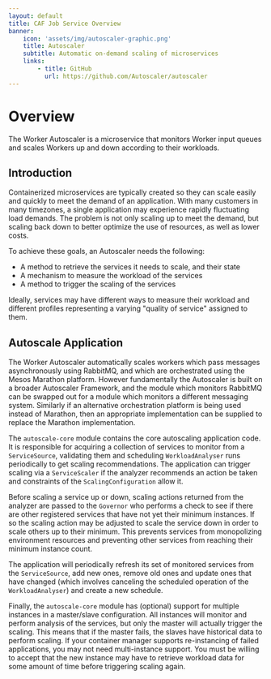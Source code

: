 ```yaml
---
layout: default
title: CAF Job Service Overview
banner: 
    icon: 'assets/img/autoscaler-graphic.png'
    title: Autoscaler
    subtitle: Automatic on-demand scaling of microservices
    links:
        - title: GitHub 
          url: https://github.com/Autoscaler/autoscaler 
---
```


# Overview

The Worker Autoscaler is a microservice that monitors Worker input queues and scales Workers up and down according to their workloads.

## Introduction
Containerized microservices are typically created so they can scale easily and quickly to meet the demand of an application. With many customers in many timezones, a single application may experience rapidly fluctuating load demands. The problem is not only scaling up to meet the demand, but scaling back down to better optimize the use of resources, as well as lower costs.

To achieve these goals, an Autoscaler needs the following:

* A method to retrieve the services it needs to scale, and their state
* A mechanism to measure the workload of the services
* A method to trigger the scaling of the services

Ideally, services may have different ways to measure their workload and different profiles representing a varying "quality of service" assigned to them.

## Autoscale Application
The Worker Autoscaler automatically scales workers which pass messages asynchronously using RabbitMQ, and which are orchestrated using the Mesos Marathon platform. However fundamentally the Autoscaler is built on a broader Autoscaler Framework, and the module which monitors RabbitMQ can be swapped out for a module which monitors a different messaging system.  Similarly if an alternative orchestration platform is being used instead of Marathon, then an appropriate implementation can be supplied to replace the Marathon implementation.

The `autoscale-core` module contains the core autoscaling application code.  It is responsible for acquiring a collection of services to monitor from a `ServiceSource`, validating them and scheduling `WorkloadAnalyser` runs periodically to get scaling recommendations. The application can trigger scaling via a `ServiceScaler` if the analyzer recommends an action be taken and constraints of the `ScalingConfiguration` allow it.

Before scaling a service up or down, scaling actions returned from the analyzer are passed to the `Governor` who performs a check to see if there are other registered services that have not yet their minimum instances. If so the scaling action may be adjusted to scale the service down in order to scale others up to their minimum. This prevents services from monopolizing environment resources and preventing other services from reaching their minimum instance count.

The application will periodically refresh its set of monitored services from the `ServiceSource`, add new ones, remove old ones and update ones that have changed (which involves canceling the scheduled operation of the `WorkloadAnalyser`) and create a new schedule.
 
Finally, the `autoscale-core` module has (optional) support for multiple instances in a master/slave configuration. All instances will monitor and perform analysis of the services, but only the master will actually trigger the scaling. This means that if the master fails, the slaves have historical data to perform scaling. If your container manager supports re-instancing of failed applications, you may not need multi-instance support. You must be willing to accept that the new instance may have to retrieve workload data for some amount of time before triggering scaling again.
